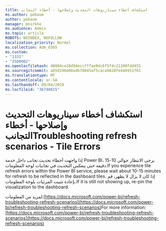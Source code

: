 ```yaml
---
title: استكشاف أخطاء سيناريوهات التحديث وإصلاحها - أخطاء التجانب
ms.author: pebaum
author: pebaum
manager: mnirkhe
ms.audience: Admin
ms.topic: article
ROBOTS: NOINDEX, NOFOLLOW
localization_priority: Normal
ms.collection: Adm_O365
ms.custom:
- "1331"
- "2500002"
ms.openlocfilehash: 48004ce28d94eccfffae9dc6f5fdc21100fdd455
ms.sourcegitcommit: a65d196d00adb70045af5caca9828fe44b951f61
ms.translationtype: MT
ms.contentlocale: ar-SA
ms.lasthandoff: 09/04/2019
ms.locfileid: "36748815"
---
```

# <a name="troubleshooting-refresh-scenarios---tile-errors"></a><span data-ttu-id="e3ae6-102">استكشاف أخطاء سيناريوهات التحديث وإصلاحها - أخطاء التجانب</span><span class="sxs-lookup"><span data-stu-id="e3ae6-102">Troubleshooting refresh scenarios - Tile Errors</span></span>

<span data-ttu-id="e3ae6-103">إذا واجهت أخطاء تحديث تجانب داخل خدمة Power BI، يرجى الانتظار حوالي 10-15 دقيقة حتى ينعكس التحديث في تجانبات لوحة المعلومات.</span><span class="sxs-lookup"><span data-stu-id="e3ae6-103">If you experience tile refresh errors  within the Power BI service, please wait about 10-15 minutes for refresh to be reflected in the dashboard tiles.</span></span> <span data-ttu-id="e3ae6-104">إذا كان لا يزال لا يظهر، قم بإعادة تثبيت المرئيات بلوحة المعلومات.</span><span class="sxs-lookup"><span data-stu-id="e3ae6-104">If it is still not showing up, re-pin the visualization to the dashboard.</span></span>

<span data-ttu-id="e3ae6-105">لمزيد من المعلومات:[https://docs.microsoft.com/power-bi/refresh-troubleshooting-refresh-scenarios](https://docs.microsoft.com/power-bi/refresh-troubleshooting-refresh-scenarios)</span><span class="sxs-lookup"><span data-stu-id="e3ae6-105">For more information: [https://docs.microsoft.com/power-bi/refresh-troubleshooting-refresh-scenarios](https://docs.microsoft.com/power-bi/refresh-troubleshooting-refresh-scenarios)</span></span>
